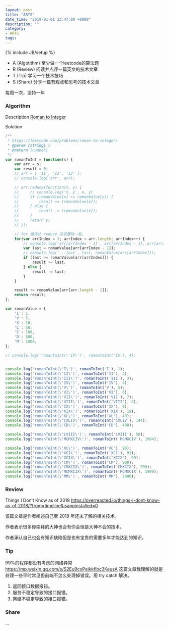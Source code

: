 ```yaml
---
layout: post
title: "ARTS"
date_time: "2019-01-01 23:47:00 +0800"
description: ""
category:
- ARTS
tags:
---
```

{% include JB/setup %}

- A (Algotithm) 至少做一个leetcode的算法题
- R (Review) 阅读并点评一篇英文的技术文章
- T (Tip) 学习一个技术技巧
- S (Share) 分享一篇有观点和思考的技术文章

每周一次，坚持一年

### Algorithm

Description
[Roman to Integer](https://leetcode.com/problems/roman-to-integer/)

Solution

```JavaScript
/**
 * https://leetcode.com/problems/roman-to-integer/
 * @param {string} s
 * @return {number}
 */
var romanToInt = function(s) {
    var arr = s;
    var result = 0;
    // arr = [ 'I1', 'I2', 'I3' ];
    // console.log('arr', arr);

    // arr.reduce(function(x, y) {
    //     // console.log('x, y', x, y)
    //     if (romanValue[x] >= romanValue[y]) {
    //         result += (romanValue[x]);
    //     } else {
    //         result -= (romanValue[x]);
    //     }
    //     return y;
    // });

    // for 循环比 reduce 应该要快一些。
    for(var arrIndex = 1; arrIndex < arr.length; arrIndex++) {
        // console.log('arr[arrIndex - 1]', arr[arrIndex - 1], arr[arrIndex]);
        var last = romanValue[arr[arrIndex - 1]];
        // console.log('...last', last, romanValue[arr[arrIndex]]);
        if (last >= romanValue[arr[arrIndex]]) {
            result += last;
        } else {
            result -= last;
        }
    }

    result += romanValue[arr[arr.length - 1]];
    return result;
};

var romanValue = {
    'I': 1,
    'V': 5,
    'X': 10,
    'L': 50,
    'C': 100,
    'D': 500,
    'M': 1000,
};

// console.log('romanToInt(\'IV\')', romanToInt('IV'), 4);


console.log('romanToInt(\'I\')', romanToInt('I'), 1);
console.log('romanToInt(\'II\')', romanToInt('II'), 2);
console.log('romanToInt(\'III\')', romanToInt('III'), 3);
console.log('romanToInt(\'IV\')', romanToInt('IV'), 4);
console.log('romanToInt(\'V\')', romanToInt('V'), 5);
console.log('romanToInt(\'VI\')', romanToInt('VI'), 6);
console.log('romanToInt(\'VII\')', romanToInt('VII'), 7);
console.log('romanToInt(\'VIII\')', romanToInt('VIII'), 8);
console.log('romanToInt(\'IX\')', romanToInt('IX'), 9);
console.log('romanToInt(\'XIX\')', romanToInt('XIX'), 19);
console.log('romanToInt(\'XL\')', romanToInt('XL'), 40);
console.log('romanToInt(\'CXLIV\')', romanToInt('CXLIV'), 144);
console.log('romanToInt(\'CD\')', romanToInt('CD'), 400);

console.log('romanToInt(\'LVIII\')', romanToInt('LVIII'), 58);
console.log('romanToInt(\'MCMXCIV\')', romanToInt('MCMXCIV'), 1994);

console.log('romanToInt(\'XC\')', romanToInt('XC'), 90);
console.log('romanToInt(\'XCI\')', romanToInt('XCI'), 91);
console.log('romanToInt(\'XCIX\')', romanToInt('XCIX'), 99);
console.log('romanToInt(\'CM\')', romanToInt('CM'), 900);
console.log('romanToInt(\'CMXCIX\')', romanToInt('CMXCIX'), 999);
console.log('romanToInt(\'MCMXCIX\')', romanToInt('MCMXCIX'), 1999);
console.log('romanToInt(\'MM\')', romanToInt('MM'), 2000);

```

### Review

Things I Don’t Know as of 2018
<https://overreacted.io/things-i-dont-know-as-of-2018/?from=timeline&isappinstalled=0>

该篇文章是作者阐述自己至 2018 年还未了解的相关技术。

作者表示很多你崇拜的大神也会有你会但是大神不会的技术。

作者承认自己也会有知识缺陷但是也有宝贵的需要多年才能达到的知识。

### Tip

99%的程序都没有考虑的网络异常
https://mp.weixin.qq.com/s/S2Eu9coPeikkfIbc3KeusA
这篇文章我理解的就是处理一些平时常见但前端不怎么处理掉错误。用 try catch 解决。
1. 返回接口数据报错。
2. 服务不稳定导致的接口报错。
3. 网络不稳定导致的接口报错。

### Share

...
